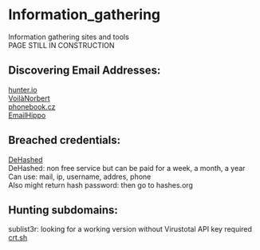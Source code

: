 # Information_gathering
Information gathering sites and tools<br />
PAGE STILL IN CONSTRUCTION<br />

## Discovering Email Addresses:<br />
  [hunter.io](hunter.io)<br />
  [VoilàNorbert](voilanorbert.com)<br />
  [phonebook.cz](phonebook.cz)<br />
  [EmailHippo](tools.verifyemailaddress.io)<br />

## Breached credentials:<br />
   [DeHashed](dehashed.com)<br />
    DeHashed: non free service but can be paid for a week, a month, a year<br />
    Can use: mail, ip, username, addres, phone<br />
    Also might return hash password: then go to hashes.org<br />

## Hunting subdomains:<br />
  sublist3r: looking for a working version without Virustotal API key required<br />
  [crt.sh](crt.sh)<br />
